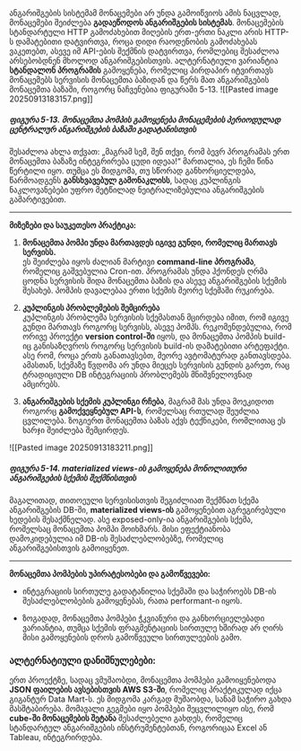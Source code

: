ანგარიშგების სისტემამ მონაცემები არ უნდა გამოიწვიოს ამის ნაცვლად, მონაცემები შეიძლება **გადაეწოდოს ანგარიშგების სისტემას**. მონაცემების სტანდარტული HTTP გამოძახებით მიღების ერთ-ერთი ნაკლი არის HTTP-ს დამატებითი დატვირთვა, როცა დიდი რაოდენობის გამოძახებას ვაკეთებთ, ასევე იმ API-ების შექმნის დატვირთვა, რომლებიც შესაძლოა არსებობდნენ მხოლოდ ანგარიშგებისთვის. ალტერნატიული ვარიანტია **სტანდალონ პროგრამის** გამოყენება, რომელიც პირდაპირ იტვირთავს მონაცემებს სერვისის მონაცემთა ბაზიდან და წერს მათ ანგარიშგების მონაცემთა ბაზაში, როგორც ნაჩვენებია ფიგურაში 5-13.
![[Pasted image 20250913183157.png]]
##### **ფიგურა 5-13. მონაცემთა პომპის გამოყენება მონაცემების პერიოდულად ცენტრალურ ანგარიშგების ბაზაში გადატანისთვის**

შესაძლოა ახლა თქვათ: „მაგრამ სემ, შენ თქვი, რომ ბევრ პროგრამას ერთ მონაცემთა ბაზაზე ინტეგრირება ცუდი იდეაა!“ მართალია, ეს ჩემი წინა წერტილი იყო. თუმცა ეს მიდგომა, თუ სწორად განხორციელდება, წარმოადგენს **განსხვავებულ გამონაკლისს**, სადაც კუპლინგის ნაკლოვანებები უფრო მეტწილად ნეიტრალიზებულია ანგარიშგების გამარტივებით.

---

**მიზეზები და საუკეთესო პრაქტიკა:**

1. **მონაცემთა პომპი უნდა მართავდეს იგივე გუნდი, რომელიც მართავს სერვისს.**  
    ეს შეიძლება იყოს ძალიან მარტივი **command-line პროგრამა**, რომელიც გაშვებულია Cron-ით. პროგრამას უნდა ჰქონდეს ღრმა ცოდნა სერვისის შიდა მონაცემთა ბაზის და ასევე ანგარიშგების სქემის შესახებ. პომპის დავალებაა ერთი სქემის მეორე სქემაში რუკირება.
    
2. **კუპლინგის პრობლემების შემცირება**  
    კუპლინგის პრობლემა სერვისის სქემასთან მცირდება იმით, რომ იგივე გუნდი მართავს როგორც სერვისს, ასევე პომპს. რეკომენდებულია, რომ ორივე პროექტი **version control-ში** იყოს, და მონაცემთა პომპის build-იც განისაზღვროს როგორც სერვისის build-ის დამატებითი არტეფაქტი. ასე რომ, როცა ერთს განათავსებთ, მეორე ავტომატურად განთავსდება. ამასთან, სქემაზე წვდომა არ უნდა მიეცეს სერვისის გუნდის გარეთ, რაც ტრადიციული DB ინტეგრაციის პრობლემებს მნიშვნელოვნად ამცირებს.
    
3. **ანგარიშგების სქემის კუპლინგი რჩება**, მაგრამ მას უნდა მოეკიდოთ როგორც **გამოქვეყნებულ API-ს**, რომელსაც რთულად შეუძლია ცვლილება. ზოგიერთ მონაცემთა ბაზას აქვს ტექნიკები, რომლითაც ეს ხარჯი შეიძლება შემცირდეს.
    

![[Pasted image 20250913183211.png]]
##### **ფიგურა 5-14. materialized views-ის გამოყენება მონოლითური ანგარიშგების სქემის შექმნისთვის**  

მაგალითად, თითოეული სერვისისთვის შეგიძლიათ შექმნათ სქემა ანგარიშგების DB-ში, **materialized views-ის** გამოყენებით აგრეგირებული ხედების შესაქმნელად. ასე exposed-only-ია ანგარიშგების სქემა, რომელსაც მონაცემთა პომპი მოიხმარს. მისი ეფექტიანობა დამოკიდებულია იმ DB-ის შესაძლებლობებზე, რომელიც ანგარიშგებისთვის გამოიყენეთ.

---

**მონაცემთა პომპების უპირატესობები და გამოწვევები:**

- ინტეგრაციის სირთულე გადატანილია სქემაში და საჭიროებს DB-ის შესაძლებლობების გამოყენებას, რათა performant-ი იყოს.
    
- ზოგადად, მონაცემთა პომპები ჭკვიანური და განხორციელებადი ვარიანტია, თუმცა სქემის ფრაგმენტაციის სირთულე ხშირად არ ღირს მისი გამოყენების დროს გამოწვეული სირთულეების გამო.
    

### **ალტერნატიული დანიშნულებები:**  

ერთ პროექტზე, სადაც ვმუშაობდი, მონაცემთა პომპები გამოიყენებოდა **JSON ფაილების ავსებისთვის AWS S3-ში**, რომელიც პრაქტიკულად იქცა გიგანტურ Data Mart-ს. ეს მიდგომა კარგად მუშაობდა, სანამ საჭირო გახდა მასშტაბირება. მომავალი გეგმები იყო პომპები შეცვლილიყო ისე, რომ **cube-ში მონაცემების შეტანა** შესაძლებელი გახდეს, რომელიც სტანდარტულ ანგარიშგების ინსტრუმენტებთან, როგორიცაა Excel ან Tableau, ინტეგრირდება.